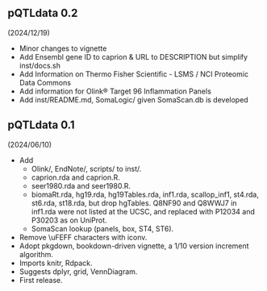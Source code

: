 ## pQTLdata 0.2

(2024/12/19)

* Minor changes to vignette
* Add Ensembl gene ID to caprion & URL to DESCRIPTION but simplify inst/docs.sh
* Add Information on Thermo Fisher Scientific - LSMS / NCI Proteomic Data Commons
* Add information for Olink® Target 96 Inflammation Panels
* Add inst/README.md, SomaLogic/ given SomaScan.db is developed

## pQTLdata 0.1

(2024/06/10)

* Add
    - Olink/, EndNote/, scripts/ to inst/.
    - caprion.rda and caprion.R.
    - seer1980.rda and seer1980.R.
    - biomaRt.rda, hg19.rda, hg19Tables.rda, inf1.rda, scallop_inf1, st4.rda, st6.rda, st18.rda, but drop hgTables.
      Q8NF90 and Q8WWJ7 in inf1.rda were not listed at the UCSC, and replaced with P12034 and P30203 as on UniProt.
    - SomaScan lookup (panels, box, ST4, ST6).
* Remove \uFEFF characters with iconv.
* Adopt pkgdown, bookdown-driven vignette, a 1/10 version increment algorithm.
* Imports knitr, Rdpack.
* Suggests dplyr, grid, VennDiagram.
* First release.
